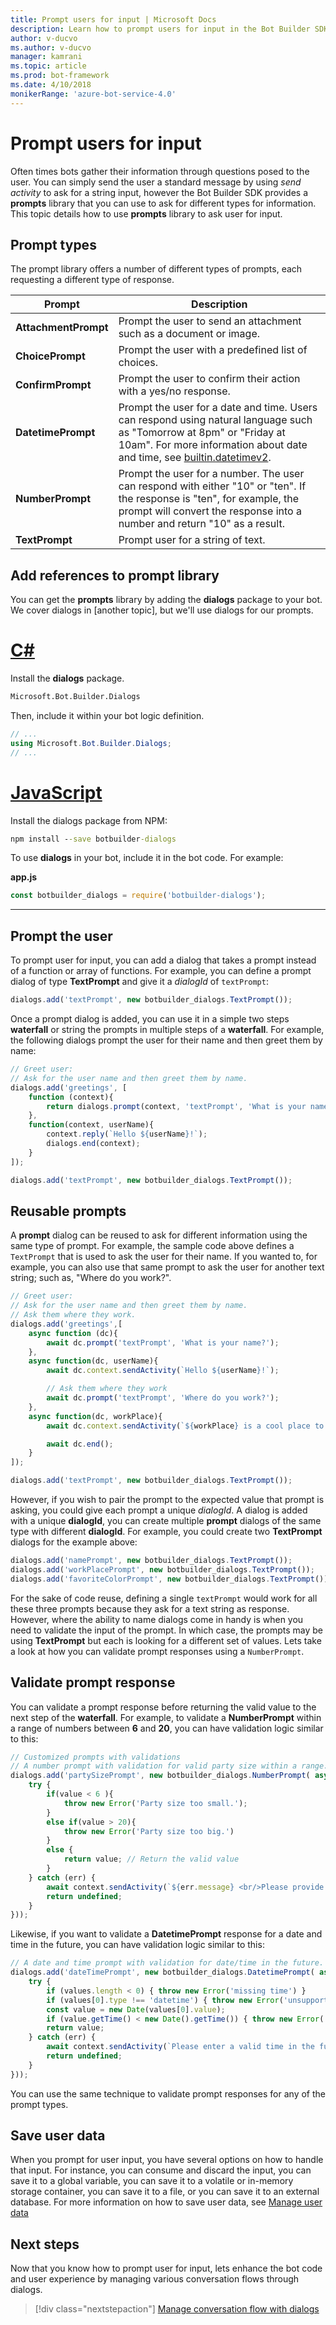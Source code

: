 ```yaml
---
title: Prompt users for input | Microsoft Docs
description: Learn how to prompt users for input in the Bot Builder SDK for Node.js.
author: v-ducvo
ms.author: v-ducvo
manager: kamrani
ms.topic: article
ms.prod: bot-framework
ms.date: 4/10/2018
monikerRange: 'azure-bot-service-4.0'
---
```


# Prompt users for input
<!----
> > [!div class="op_single_selector"]
> - [.NET](../dotnet/bot-builder-dotnet-manage-conversation-flow.md)
> - [Node.js](../nodejs/bot-builder-nodejs-dialog-manage-conversation-flow.md)
---->

Often times bots gather their information through questions posed to the user. You can simply send the user a standard message by using _send activity_ to ask for a string input, however the Bot Builder SDK provides a **prompts** library that you can use to ask for different types for information. This topic details how to use **prompts** library to ask user for input.

## Prompt types

The prompt library offers a number of different types of prompts, each requesting a different type of response.

| Prompt | Description |
| ----- | ----- |
| **AttachmentPrompt** | Prompt the user to send an attachment such as a document or image. |
| **ChoicePrompt** | Prompt the user with a predefined list of choices. |
| **ConfirmPrompt** | Prompt the user to confirm their action with a yes/no response. |
| **DatetimePrompt** | Prompt the user for a date and time. Users can respond using natural language such as "Tomorrow at 8pm" or "Friday at 10am". For more information about date and time, see [builtin.datetimev2](https://docs.microsoft.com/en-us/azure/cognitive-services/luis/luis-reference-prebuilt-entities#builtindatetimev2). |
| **NumberPrompt** | Prompt the user for a number. The user can respond with either "10" or "ten". If the response is "ten", for example, the prompt will convert the response into a number and return "10" as a result. |
| **TextPrompt** | Prompt user for a string of text. |

## Add references to prompt library

You can get the **prompts** library by adding the **dialogs** package to your bot. We cover dialogs in [another topic], but we'll use dialogs for our prompts.

# [C#](#tab/csharptab)

Install the **dialogs** package.

```cmd
Microsoft.Bot.Builder.Dialogs
```

Then, include it within your bot logic definition.

```cs
// ...
using Microsoft.Bot.Builder.Dialogs;
// ...
```

# [JavaScript](#tab/jstab)

Install the dialogs package from NPM:

```cmd
npm install --save botbuilder-dialogs
```

To use **dialogs** in your bot, include it in the bot code. For example:

**app.js**

```javascript
const botbuilder_dialogs = require('botbuilder-dialogs');
```

---

## Prompt the user

To prompt user for input, you can add a dialog that takes a prompt instead of a function or array of functions. For example, you can define a prompt dialog of type **TextPrompt** and give it a *dialogId* of `textPrompt`:

```javascript
dialogs.add('textPrompt', new botbuilder_dialogs.TextPrompt());
```

Once a prompt dialog is added, you can use it in a simple two steps **waterfall** or string the prompts in multiple steps of a **waterfall**. For example, the following dialogs prompt the user for their name and then greet them by name:

```javascript
// Greet user:
// Ask for the user name and then greet them by name.
dialogs.add('greetings', [
    function (context){
        return dialogs.prompt(context, 'textPrompt', 'What is your name?');
    },
    function(context, userName){
        context.reply(`Hello ${userName}!`);
        dialogs.end(context);
    }
]);

dialogs.add('textPrompt', new botbuilder_dialogs.TextPrompt());
```

## Reusable prompts

A **prompt** dialog can be reused to ask for different information using the same type of prompt. For example, the sample code above defines a `TextPrompt` that is used to ask the user for their name. If you wanted to, for example, you can also use that same prompt to ask the user for another text string; such as, "Where do you work?".

```javascript
// Greet user:
// Ask for the user name and then greet them by name.
// Ask them where they work.
dialogs.add('greetings',[
    async function (dc){
        await dc.prompt('textPrompt', 'What is your name?');
    },
    async function(dc, userName){
        await dc.context.sendActivity(`Hello ${userName}!`);

        // Ask them where they work
        await dc.prompt('textPrompt', 'Where do you work?');
    },
    async function(dc, workPlace){
        await dc.context.sendActivity(`${workPlace} is a cool place to work!`);

        await dc.end();
    }
]);

dialogs.add('textPrompt', new botbuilder_dialogs.TextPrompt());
```

However, if you wish to pair the prompt to the expected value that prompt is asking, you could give each prompt a unique *dialogId*. A dialog is added with a unique **dialogId**, you can create multiple **prompt** dialogs of the same type with different **dialogId**. For example, you could create two **TextPrompt** dialogs for the example above:

```javascript
dialogs.add('namePrompt', new botbuilder_dialogs.TextPrompt());
dialogs.add('workPlacePrompt', new botbuilder_dialogs.TextPrompt());
dialogs.add('favoriteColorPrompt', new botbuilder_dialogs.TextPrompt());
```

For the sake of code reuse, defining a single `textPrompt` would work for all these three prompts because they ask for a text string as response. However, where the ability to name dialogs come in handy is when you need to validate the input of the prompt. In which case, the prompts may be using **TextPrompt** but each is looking for a different set of values. Lets take a look at how you can validate prompt responses using a `NumberPrompt`.

## Validate prompt response

You can validate a prompt response before returning the valid value to the next step of the **waterfall**. For example, to validate a **NumberPrompt** within a range of numbers between **6** and **20**, you can have validation logic similar to this:

```javascript
// Customized prompts with validations
// A number prompt with validation for valid party size within a range.
dialogs.add('partySizePrompt', new botbuilder_dialogs.NumberPrompt( async (context, value) => {
    try {
        if(value < 6 ){
            throw new Error('Party size too small.');
        }
        else if(value > 20){
            throw new Error('Party size too big.')
        }
        else {
            return value; // Return the valid value
        }
    } catch (err) {
        await context.sendActivity(`${err.message} <br/>Please provide a valid number between 6 and 20.`);
        return undefined;
    }
}));
```

Likewise, if you want to validate a **DatetimePrompt** response for a date and time in the future, you can have validation logic similar to this:

```JavaScript
// A date and time prompt with validation for date/time in the future.
dialogs.add('dateTimePrompt', new botbuilder_dialogs.DatetimePrompt( async (context, values) => {
    try {
        if (values.length < 0) { throw new Error('missing time') }
        if (values[0].type !== 'datetime') { throw new Error('unsupported type') }
        const value = new Date(values[0].value);
        if (value.getTime() < new Date().getTime()) { throw new Error('in the past') }
        return value;
    } catch (err) {
        await context.sendActivity(`Please enter a valid time in the future like "tomorrow at 9am".`);
        return undefined;
    }
}));
```

You can use the same technique to validate prompt responses for any of the prompt types.

## Save user data

When you prompt for user input, you have several options on how to handle that input. For instance, you can consume and discard the input, you can save it to a global variable, you can save it to a volatile or in-memory storage container, you can save it to a file, or you can save it to an external database. For more information on how to save user data, see [Manage user data](../v4sdk/bot-builder-how-to-v4-state.md)

## Next steps

Now that you know how to prompt user for input, lets enhance the bot code and user experience by managing various conversation flows through dialogs.

> [!div class="nextstepaction"]
> [Manage conversation flow with dialogs](bot-builder-javascript-dialog-manage-conversation-flow.md)
